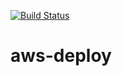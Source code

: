 [![Build Status](https://travis-ci.org/eustatos/aws-deploy.svg?branch=master)](https://travis-ci.org/eustatos/aws-deploy)
# aws-deploy
